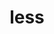 ---
title: "less"
layout: cache
categories: [package, develop]
meta: {"compilers": ["gcc@11.4.0"], "num_specs": 7, "num_specs_by_stack": {"root": 7, "tutorial": 7}, "oss": ["ubuntu22.04"], "platforms": ["linux"], "stacks": ["root", "tutorial"], "targets": ["x86_64_v3"], "versions": ["668"]}
spec_details: [{"compiler": "gcc@11.4.0", "hash": "5z7thovr4qy5csaenonpwejnojdbroh6", "os": "ubuntu22.04", "platform": "linux", "size": "-", "stacks": ["root", "tutorial"], "target": "x86_64_v3", "variants": ["build_system=autotools"], "versions": ["668"]}, {"compiler": "gcc@11.4.0", "hash": "7lsgyzlmgyb7ne5wvogcd5bkkmvzmt6l", "os": "ubuntu22.04", "platform": "linux", "size": "-", "stacks": ["root", "tutorial"], "target": "x86_64_v3", "variants": ["build_system=autotools"], "versions": ["668"]}, {"compiler": "gcc@11.4.0", "hash": "fvoe2l4akujenzzm55wv6yhlun34htrr", "os": "ubuntu22.04", "platform": "linux", "size": "-", "stacks": ["root", "tutorial"], "target": "x86_64_v3", "variants": ["build_system=autotools"], "versions": ["668"]}, {"compiler": "gcc@11.4.0", "hash": "o27ecxrlv35wx3g5nkjk4yrsnvhdsjds", "os": "ubuntu22.04", "platform": "linux", "size": "-", "stacks": ["root", "tutorial"], "target": "x86_64_v3", "variants": ["build_system=autotools"], "versions": ["668"]}, {"compiler": "gcc@11.4.0", "hash": "o72fuly6rrc5jsl7f2iw4qilbyfohs7s", "os": "ubuntu22.04", "platform": "linux", "size": "-", "stacks": ["root", "tutorial"], "target": "x86_64_v3", "variants": ["build_system=autotools"], "versions": ["668"]}, {"compiler": "gcc@11.4.0", "hash": "u4ltnzvgyquhfnuaxf73jfde7isahqi7", "os": "ubuntu22.04", "platform": "linux", "size": "-", "stacks": ["root", "tutorial"], "target": "x86_64_v3", "variants": ["build_system=autotools"], "versions": ["668"]}, {"compiler": "gcc@11.4.0", "hash": "uk2xapttjgn74t6ua2le6fly6hpt2j74", "os": "ubuntu22.04", "platform": "linux", "size": "-", "stacks": ["root", "tutorial"], "target": "x86_64_v3", "variants": ["build_system=autotools"], "versions": ["668"]}]
---